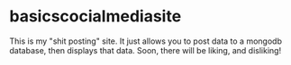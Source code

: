 # basicscocialmediasite
This is my "shit posting" site. It just allows you to post data to a mongodb database, then displays that data. Soon, there will be liking, and disliking!
